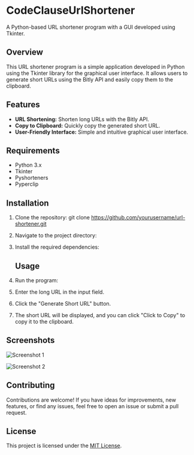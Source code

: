 # CodeClauseUrlShortener

A Python-based URL shortener program with a GUI developed using Tkinter.

## Overview

This URL shortener program is a simple application developed in Python using the Tkinter library for the graphical user interface. It allows users to generate short URLs using the Bitly API and easily copy them to the clipboard.

## Features

- **URL Shortening:** Shorten long URLs with the Bitly API.
- **Copy to Clipboard:** Quickly copy the generated short URL.
- **User-Friendly Interface:** Simple and intuitive graphical user interface.

## Requirements

- Python 3.x
- Tkinter
- Pyshorteners
- Pyperclip

## Installation

1. Clone the repository:
git clone https://github.com/yourusername/url-shortener.git
2. Navigate to the project directory:
3. Install the required dependencies:
   ## Usage

1. Run the program:
   
2. Enter the long URL in the input field.

3. Click the "Generate Short URL" button.

4. The short URL will be displayed, and you can click "Click to Copy" to copy it to the clipboard.

## Screenshots

![Screenshot 1](screenshots/screenshot1.png)

![Screenshot 2](screenshots/screenshot2.png)

## Contributing

Contributions are welcome! If you have ideas for improvements, new features, or find any issues, feel free to open an issue or submit a pull request.

## License

This project is licensed under the [MIT License](LICENSE).

